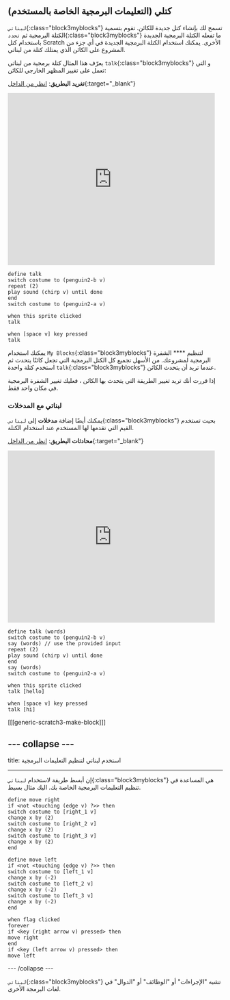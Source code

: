 ## كتلي (التعليمات البرمجية الخاصة بالمستخدم)

`لبناتي`{:class="block3myblocks"} تسمح لك بإنشاء كتل جديدة للكائن. تقوم بتسمية الكتلة البرمجية ثم `تحدد`{:class="block3myblocks"} ما تفعله الكتلة البرمجية الجديدة باستخدام كتل Scratch الأخرى. يمكنك استخدام الكتلة البرمجية الجديدة في أي جزء من المشروع على الكائن الذي يمتلك كتلة من لبناتي.

يعرّف هذا المثال كتلة برمجية من لبناتي `talk`{:class="block3myblocks"} و التي تعمل على تغيير المظهر الخارجي للكائن:

**تغريد البطريق**: [انظر من الداخل](https://scratch.mit.edu/projects/567554899/editor){:target="_blank"}

<div class="scratch-preview">
  <iframe src="https://scratch.mit.edu/projects/567554899/embed" allowtransparency="true" width="485" height="402" frameborder="0" scrolling="no" allowfullscreen></iframe>
</div>

```blocks3
define talk
switch costume to (penguin2-b v)
repeat (2)
play sound (chirp v) until done
end
switch costume to (penguin2-a v)

when this sprite clicked
talk

when [space v] key pressed
talk
```

يمكنك استخدام `My Blocks`{:class="block3myblocks"} لتنظيم **** الشفرة البرمجية لمشروعك. من الأسهل تجميع كل الكتل البرمجية التي تجعل كائنًا يتحدث ثم استخدم كتلة واحدة `talk`{:class="block3myblocks"} عندما تريد أن يتحدث الكائن.

إذا قررت أنك تريد تغيير الطريقة التي يتحدث بها الكائن ، فعليك تغيير الشفرة البرمجية في مكان واحد فقط.

### لبناتي مع المدخلات

يمكنك أيضًا إضافة **مدخلات** إلى `لبناتي`{:class="block3myblocks"} بحيث تستخدم القيم التي تقدمها لها المستخدم عند استخدام الكتلة.

**محادثات البطريق**: [انظر من الداخل](https://scratch.mit.edu/projects/567538874/editor){:target="_blank"}

<div class="scratch-preview">
  <iframe src="https://scratch.mit.edu/projects/567538874/embed" allowtransparency="true" width="485" height="402" frameborder="0" scrolling="no" allowfullscreen></iframe>
</div>

```blocks3
define talk (words)
switch costume to (penguin2-b v)
say (words) // use the provided input
repeat (2)
play sound (chirp v) until done
end
say (words)
switch costume to (penguin2-a v)

when this sprite clicked
talk [hello]

when [space v] key pressed
talk [hi]
```

[[[generic-scratch3-make-block]]]

--- collapse ---
---
title: استخدم لبناتي لتنظيم التعليمات البرمجية

---
إن أبسط طريقة لاستخدام `لبناتي`{:class="block3myblocks"} هي المساعدة في تنظيم التعليمات البرمجية الخاصة بك. اليك مثال بسيط.

```blocks3
define move right
if <not <touching (edge v) ?>> then
switch costume to [right_1 v]
change x by (2)
switch costume to [right_2 v]
change x by (2)
switch costume to [right_3 v]
change x by (2)
end

define move left
if <not <touching (edge v) ?>> then
switch costume to [left_1 v]
change x by (-2)
switch costume to [left_2 v]
change x by (-2)
switch costume to [left_3 v]
change x by (-2)
end

when flag clicked
forever
if <key (right arrow v) pressed> then
move right
end
if <key (left arrow v) pressed> then
move left
```

--- /collapse ---

`لبناتي`{:class="block3myblocks"} تشبه "الإجراءات" أو "الوظائف" أو "الدوال" في لغات البرمجة الأخرى.
